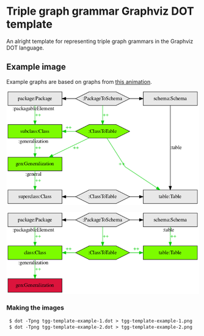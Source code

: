# Triple graph grammar Graphviz DOT template 

An alright template for representing triple graph grammars in the Graphviz DOT language.

## Example image

Example graphs are based on graphs from [this animation](https://commons.wikimedia.org/wiki/File:TGG_Classes2Tables_Transformation_Process_anim_(en).gif).

![Triple graph grammar template example 1](tgg-template-example-1.png)

![Triple graph grammar template example 2](tgg-template-example-2.png)

### Making the images

     $ dot -Tpng tgg-template-example-1.dot > tgg-template-example-1.png
     $ dot -Tpng tgg-template-example-2.dot > tgg-template-example-2.png
